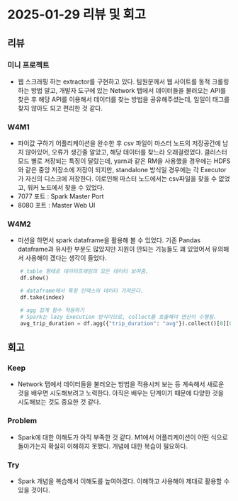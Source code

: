 # 2025-01-29 리뷰 및 회고

## 리뷰

### 미니 프로젝트
- 웹 스크래핑 하는 extractor를 구현하고 있다. 팀원분께서 웹 사이트를 동적 크롤링하는 방법 말고, 개발자 도구에 있는 Network 탭에서 데이터들을 불러오는 API를 찾은 후 해당 API를 이용해서 데이터를 찾는 방법을 공유해주셨는데, 일일이 태그를 찾지 않아도 되고 편리한 것 같다. 

### W4M1
- 파이값 구하기 어플리케이션을 완수한 후 csv 파일이 마스터 노드의 저장공간에 남지 않아있어, 오류가 생긴줄 알았고, 해당 데이터를 찾느라 오래걸렸었다. 클러스터 모드 별로 저장되는 특징이 달랐는데, yarn과 같은 RM을 사용했을 경우에는 HDFS와 같은 중앙 저장소에 저장이 되지만, standalone 방식일 경우에는 각 Executor가 자신의 디스크에 저장한다. 이로인해 마스터 노드에서는 csv파일을 찾을 수 없었고, 워커 노드에서 찾을 수 있었다.
- 7077 포트 : Spark Master Port
- 8080 포트 : Master Web UI

### W4M2
- 미션을 하면서 spark dataframe을 활용해 볼 수 있었다. 기존 Pandas dataframe과 유사한 부분도 많았지만 지원이 안되는 기능들도 꽤 있었어서 유의해서 사용해야 겠다는 생각이 들었다.

```python
    # table 형태로 데이터프레임의 모든 데이터 보여줌.
    df.show()

    # dataframe에서 특정 인덱스의 데이터 가져온다.
    df.take(index)

    # agg 집계 함수 적용하기
    # Spark는 lazy Execution 방식이므로, collect를 호출해야 연산이 수행됨.
    avg_trip_duration = df.agg({"trip_duration": "avg"}).collect()[0][0]
```

## 회고
### Keep
- Network 탭에서 데이터들을 불러오는 방법을 적용시켜 보는 등 계속해서 새로운 것을 배우면 시도해보려고 노력한다. 아직은 배우는 단계이기 때문에 다양한 것을 시도해보는 것도 중요한 것 같다.

### Problem
- Spark에 대한 이해도가 아직 부족한 것 같다. M1에서 어플리케이션이 어떤 식으로 돌아가는지 확실히 이해하지 못했다. 개념에 대한 복습이 필요하다.

### Try
- Spark 개념을 복습해서 이해도를 높여야겠다. 이해하고 사용해야 제대로 활용할 수 있을 것이다.
